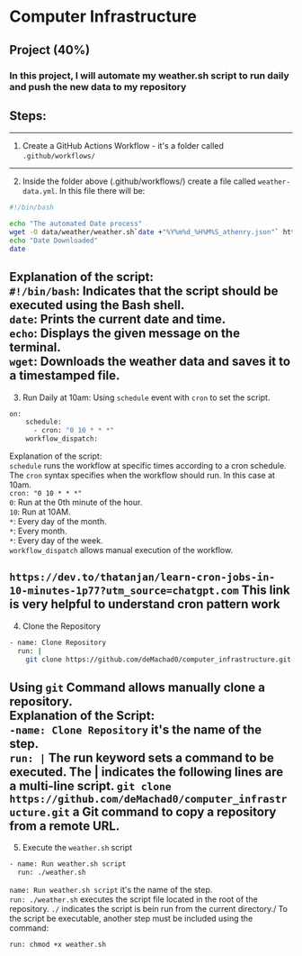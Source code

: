# Computer Infrastructure

## Project (40%)

### In this project, I will automate my weather.sh script to run daily and push the new data to my repository

## Steps:
---
1. Create a GitHub Actions Workflow - it's a folder called `.github/workflows/`
---
2. Inside the folder above (.github/workflows/) create a file called `weather-data.yml`. In this file there will be: 

```bash
#!/bin/bash

echo "The automated Date process"
wget -O data/weather/weather.sh`date +"%Y%m%d_%H%M%S_athenry.json"` https://prodapi.metweb.ie/observations/athenry/today
echo "Date Downloaded"
date
```

Explanation of the script:\
`#!/bin/bash`: Indicates that the script should be executed using the Bash shell.\
`date`: Prints the current date and time.\
`echo`: Displays the given message on the terminal.\
`wget`: Downloads the weather data and saves it to a timestamped file.
---
3. Run Daily at 10am: Using `schedule` event with `cron` to set the script. 

```bash
on: 
    schedule: 
      - cron: "0 10 * * *"
    workflow_dispatch:
```
Explanation of the script:\
`schedule` runs the workflow at specific times according to a cron schedule.\
The `cron` syntax specifies when the workflow should run. In this case at 10am.\
`cron: "0 10 * * *"`\
`0`: Run at the 0th minute of the hour.\
`10`: Run at 10AM.\
`*`: Every day of the month.\
`*`: Every month.\
`*`: Every day of the week.\
`workflow_dispatch` allows manual execution of the workflow.

`https://dev.to/thatanjan/learn-cron-jobs-in-10-minutes-1p77?utm_source=chatgpt.com` This link is very helpful to understand cron pattern work
---
4. Clone the Repository

```bash
- name: Clone Repository
  run: |
    git clone https://github.com/deMachad0/computer_infrastructure.git
```
Using `git` Command allows manually clone a repository.\
Explanation of the Script:\
`-name: Clone Repository` it's the name of the step.\
`run: |` The run keyword sets a command to be executed. The | indicates the following lines are a multi-line script.
`git clone https://github.com/deMachad0/computer_infrastructure.git` a Git command to copy a repository from a remote URL.
---
5. Execute the `weather.sh` script

```bash
- name: Run weather.sh script
  run: ./weather.sh
```
`name: Run weather.sh script` it's the name of the step.\
`run: ./weather.sh` executes the script file located in the root of the repository. `./` indicates the script is bein run from the current directory./
To the script be executable, another step must be included using the command:
```bash
run: chmod +x weather.sh
```

